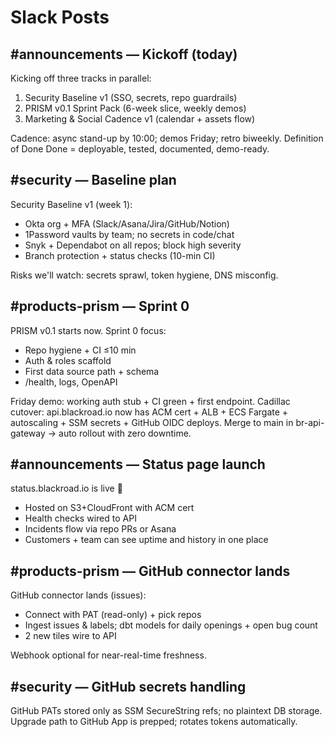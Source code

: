 # Slack Posts

## #announcements — Kickoff (today)

Kicking off three tracks in parallel:
1) Security Baseline v1 (SSO, secrets, repo guardrails)
2) PRISM v0.1 Sprint Pack (6-week slice, weekly demos)
3) Marketing & Social Cadence v1 (calendar + assets flow)

Cadence: async stand-up by 10:00; demos Friday; retro biweekly.
Definition of Done Done = deployable, tested, documented, demo-ready.

## #security — Baseline plan

Security Baseline v1 (week 1):
- Okta org + MFA (Slack/Asana/Jira/GitHub/Notion)
- 1Password vaults by team; no secrets in code/chat
- Snyk + Dependabot on all repos; block high severity
- Branch protection + status checks (10-min CI)

Risks we'll watch: secrets sprawl, token hygiene, DNS misconfig.

## #products-prism — Sprint 0

PRISM v0.1 starts now. Sprint 0 focus:
- Repo hygiene + CI ≤10 min
- Auth & roles scaffold
- First data source path + schema
- /health, logs, OpenAPI

Friday demo: working auth stub + CI green + first endpoint.
Cadillac cutover: api.blackroad.io now has ACM cert + ALB + ECS Fargate + autoscaling + SSM secrets + GitHub OIDC deploys. Merge to main in br-api-gateway → auto rollout with zero downtime.

## #announcements — Status page launch

status.blackroad.io is live 🎉
- Hosted on S3+CloudFront with ACM cert
- Health checks wired to API
- Incidents flow via repo PRs or Asana
- Customers + team can see uptime and history in one place

## #products-prism — GitHub connector lands

GitHub connector lands (issues):
- Connect with PAT (read-only) + pick repos
- Ingest issues & labels; dbt models for daily openings + open bug count
- 2 new tiles wire to API

Webhook optional for near-real-time freshness.

## #security — GitHub secrets handling

GitHub PATs stored only as SSM SecureString refs; no plaintext DB storage.
Upgrade path to GitHub App is prepped; rotates tokens automatically.
